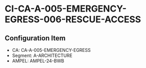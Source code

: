 # CI-CA-A-005-EMERGENCY-EGRESS-006-RESCUE-ACCESS

## Configuration Item
- CA: CA-A-005-EMERGENCY-EGRESS
- Segment: A-ARCHITECTURE
- AMPEL: AMPEL-24-BWB
